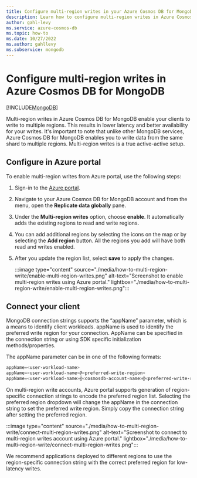 ```yaml
---
title: Configure multi-region writes in your Azure Cosmos DB for MongoDB database
description: Learn how to configure multi-region writes in Azure Cosmos DB for MongoDB
author: gahl-levy
ms.service: azure-cosmos-db
ms.topic: how-to
ms.date: 10/27/2022
ms.author: gahllevy
ms.subservice: mongodb
---
```


# Configure multi-region writes in Azure Cosmos DB for MongoDB
[!INCLUDE[MongoDB](~/reusable-content/ce-skilling/azure/includes/cosmos-db/includes/appliesto-mongodb.md)]

Multi-region writes in Azure Cosmos DB for MongoDB enable your clients to write to multiple regions. This results in lower latency and better availability for your writes. It's important to note that unlike other MongoDB services, Azure Cosmos DB for MongoDB enables you to write data from the same shard to multiple regions. Multi-region writes is a true active-active setup.

## Configure in Azure portal
To enable multi-region writes from Azure portal, use the following steps:

1. Sign-in to the [Azure portal](https://portal.azure.com/).

1. Navigate to your Azure Cosmos DB for MongoDB account and from the menu, open the **Replicate data globally** pane.

1. Under the **Multi-region writes** option, choose **enable**. It automatically adds the existing regions to read and write regions.

1. You can add additional regions by selecting the icons on the map or by selecting the **Add region** button. All the regions you add will have both read and writes enabled.

1. After you update the region list, select **save** to apply the changes.

   :::image type="content" source="./media/how-to-multi-region-write/enable-multi-region-writes.png" alt-text="Screenshot to enable multi-region writes using Azure portal." lightbox="./media/how-to-multi-region-write/enable-multi-region-writes.png":::


## Connect your client
MongoDB connection strings supports the “appName” parameter, which is a means to identify client workloads. appName is used to identify the preferred write region for your connection. AppName can be specified in the connection string or using SDK specific initialization methods/properties. 

The appName parameter can be in one of the following formats​:

```powershell
appName=<user-workload-name>
appName=<user-workload-name>@<preferred-write-region>
appName=<user-workload-name>@<cosmosdb-account-name>@<preferred-write-region>
```

On multi-region write accounts, Azure portal supports generation of region-specific connection strings to encode the preferred region list​. Selecting the preferred region dropdown will change the appName in the connection string to set the preferred write region. Simply copy the connection string after setting the preferred region. 

   :::image type="content" source="./media/how-to-multi-region-write/connect-multi-region-writes.png" alt-text="Screenshot to connect to multi-region writes account using Azure portal." lightbox="./media/how-to-multi-region-write/connect-multi-region-writes.png":::

We recommend applications deployed to different regions to use the region-specific connection string with the correct preferred region for low-latency writes.

